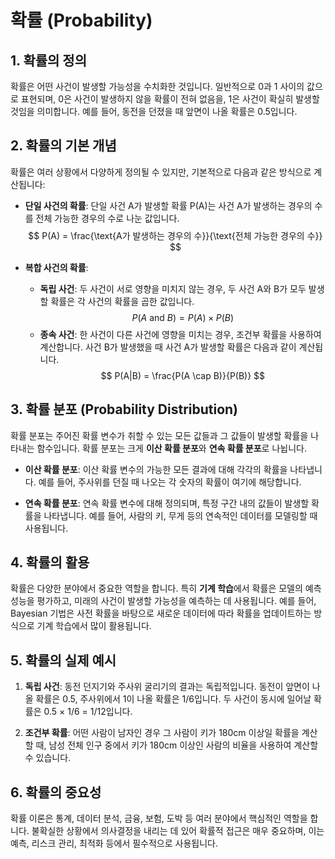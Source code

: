 # 확률 (Probability)

## 1. 확률의 정의
확률은 어떤 사건이 발생할 가능성을 수치화한 것입니다. 일반적으로 0과 1 사이의 값으로 표현되며, 0은 사건이 발생하지 않을 확률이 전혀 없음을, 1은 사건이 확실히 발생할 것임을 의미합니다. 예를 들어, 동전을 던졌을 때 앞면이 나올 확률은 0.5입니다.

## 2. 확률의 기본 개념
확률은 여러 상황에서 다양하게 정의될 수 있지만, 기본적으로 다음과 같은 방식으로 계산됩니다:

- **단일 사건의 확률**: 단일 사건 A가 발생할 확률 P(A)는 사건 A가 발생하는 경우의 수를 전체 가능한 경우의 수로 나눈 값입니다.
  $$
  P(A) = \frac{\text{A가 발생하는 경우의 수}}{\text{전체 가능한 경우의 수}}
  $$

- **복합 사건의 확률**:
  - **독립 사건**: 두 사건이 서로 영향을 미치지 않는 경우, 두 사건 A와 B가 모두 발생할 확률은 각 사건의 확률을 곱한 값입니다.
    $$
    P(A \text{ and } B) = P(A) \times P(B)
    $$
  - **종속 사건**: 한 사건이 다른 사건에 영향을 미치는 경우, 조건부 확률을 사용하여 계산합니다. 사건 B가 발생했을 때 사건 A가 발생할 확률은 다음과 같이 계산됩니다.
    $$
    P(A|B) = \frac{P(A \cap B)}{P(B)}
    $$

## 3. 확률 분포 (Probability Distribution)
확률 분포는 주어진 확률 변수가 취할 수 있는 모든 값들과 그 값들이 발생할 확률을 나타내는 함수입니다. 확률 분포는 크게 **이산 확률 분포**와 **연속 확률 분포**로 나뉩니다.

- **이산 확률 분포**: 이산 확률 변수의 가능한 모든 결과에 대해 각각의 확률을 나타냅니다. 예를 들어, 주사위를 던질 때 나오는 각 숫자의 확률이 여기에 해당합니다.
  
- **연속 확률 분포**: 연속 확률 변수에 대해 정의되며, 특정 구간 내의 값들이 발생할 확률을 나타냅니다. 예를 들어, 사람의 키, 무게 등의 연속적인 데이터를 모델링할 때 사용됩니다.

## 4. 확률의 활용
확률은 다양한 분야에서 중요한 역할을 합니다. 특히 **기계 학습**에서 확률은 모델의 예측 성능을 평가하고, 미래의 사건이 발생할 가능성을 예측하는 데 사용됩니다. 예를 들어, Bayesian 기법은 사전 확률을 바탕으로 새로운 데이터에 따라 확률을 업데이트하는 방식으로 기계 학습에서 많이 활용됩니다.

## 5. 확률의 실제 예시
1. **독립 사건**: 동전 던지기와 주사위 굴리기의 결과는 독립적입니다. 동전이 앞면이 나올 확률은 0.5, 주사위에서 1이 나올 확률은 1/6입니다. 두 사건이 동시에 일어날 확률은 0.5 × 1/6 = 1/12입니다.
  
2. **조건부 확률**: 어떤 사람이 남자인 경우 그 사람이 키가 180cm 이상일 확률을 계산할 때, 남성 전체 인구 중에서 키가 180cm 이상인 사람의 비율을 사용하여 계산할 수 있습니다.

## 6. 확률의 중요성
확률 이론은 통계, 데이터 분석, 금융, 보험, 도박 등 여러 분야에서 핵심적인 역할을 합니다. 불확실한 상황에서 의사결정을 내리는 데 있어 확률적 접근은 매우 중요하며, 이는 예측, 리스크 관리, 최적화 등에서 필수적으로 사용됩니다.

